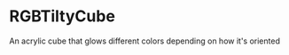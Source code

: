 RGBTiltyCube
============

An acrylic cube that glows different colors depending on how it's oriented
